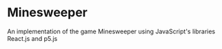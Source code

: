 # Minesweeper

An implementation of the game Minesweeper using JavaScript's libraries React.js and p5.js
